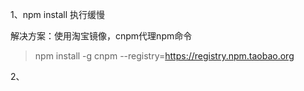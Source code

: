 1、npm install 执行缓慢
	
解决方案：使用淘宝镜像，cnpm代理npm命令

> npm install -g cnpm --registry=https://registry.npm.taobao.org

2、
